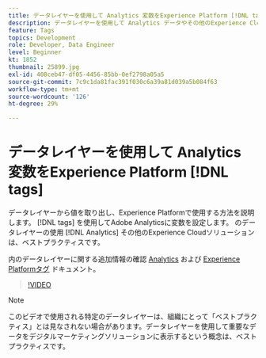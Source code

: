 ```yaml
---
title: データレイヤーを使用して Analytics 変数をExperience Platform [!DNL tags]
description: データレイヤーを使用して Analytics データやその他のExperience Cloudソリューションを調達する方法を説明します。
feature: Tags
topics: Development
role: Developer, Data Engineer
level: Beginner
kt: 1852
thumbnail: 25899.jpg
exl-id: 408ceb47-df05-4456-85bb-0ef2798a05a5
source-git-commit: 7c9c1da81fac391f030c6a39a81d039a5b084f63
workflow-type: tm+mt
source-wordcount: '126'
ht-degree: 29%

---
```


# データレイヤーを使用して Analytics 変数をExperience Platform [!DNL tags]

データレイヤーから値を取り出し、Experience Platformで使用する方法を説明します。 [!DNL tags] を使用してAdobe Analyticsに変数を設定します。 のデータレイヤーの使用 [!DNL Analytics] その他のExperience Cloudソリューションは、ベストプラクティスです。

内のデータレイヤーに関する追加情報の確認 [Analytics](https://experienceleague.adobe.com/docs/analytics/implementation/prepare/data-layer.html?lang=ja) および [Experience Platformタグ](https://experienceleague.adobe.com/docs/experience-platform/tags/extensions/client/client-data-layer/overview.html) ドキュメント。

>[!VIDEO](https://video.tv.adobe.com/v/25899/?quality=12&learn=on)

>[!NOTE]
>
>このビデオで使用される特定のデータレイヤーは、組織にとって「ベストプラクティス」とは見なされない場合があります。データレイヤーを使用して重要なデータをデジタルマーケティングソリューションに表示するという概念は、ベストプラクティスです。
